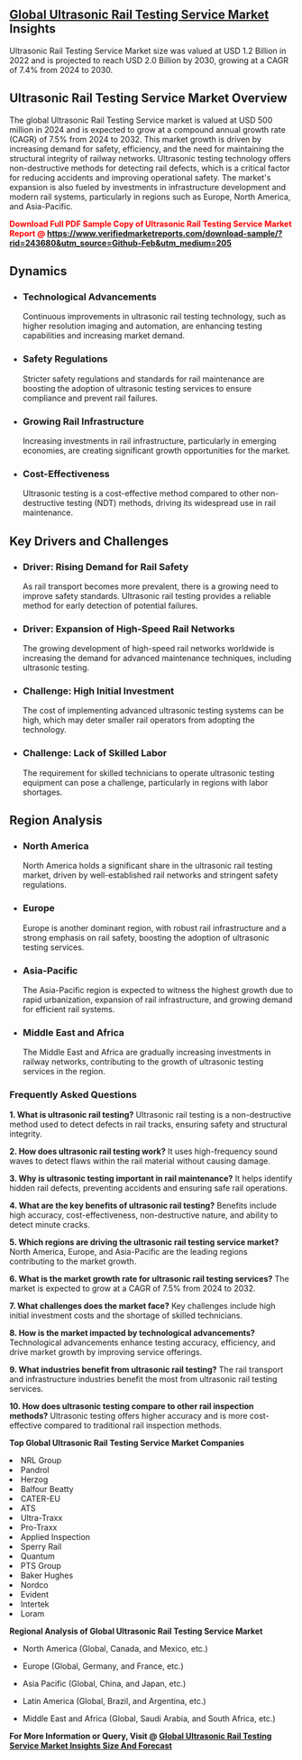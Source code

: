 <h2><a href="https://www.verifiedmarketreports.com/download-sample/?rid=243680&amp;utm_source=Github&amp;utm_medium=205" target="_blank">Global Ultrasonic Rail Testing Service Market</a> Insights</h2><p>Ultrasonic Rail Testing Service Market size was valued at USD 1.2 Billion in 2022 and is projected to reach USD 2.0 Billion by 2030, growing at a CAGR of 7.4% from 2024 to 2030.</p><p> <h2>Ultrasonic Rail Testing Service Market Overview</h2> <p>The global Ultrasonic Rail Testing Service market is valued at USD 500 million in 2024 and is expected to grow at a compound annual growth rate (CAGR) of 7.5% from 2024 to 2032. This market growth is driven by increasing demand for safety, efficiency, and the need for maintaining the structural integrity of railway networks. Ultrasonic testing technology offers non-destructive methods for detecting rail defects, which is a critical factor for reducing accidents and improving operational safety. The market's expansion is also fueled by investments in infrastructure development and modern rail systems, particularly in regions such as Europe, North America, and Asia-Pacific.</p> <p><strong><p><span class=""><span style="color: #ff0000;"><strong>Download Full PDF Sample Copy of Ultrasonic Rail Testing Service Market Report</strong> @ </span><a href="https://www.verifiedmarketreports.com/download-sample/?rid=243680&amp;utm_source=Github-Feb&amp;utm_medium=205" target="_blank">https://www.verifiedmarketreports.com/download-sample/?rid=243680&amp;utm_source=Github-Feb&amp;utm_medium=205</a></span></p></strong></p> <h2>Dynamics</h2> <ul> <li><h3>Technological Advancements</h3> Continuous improvements in ultrasonic rail testing technology, such as higher resolution imaging and automation, are enhancing testing capabilities and increasing market demand.</li> <li><h3>Safety Regulations</h3> Stricter safety regulations and standards for rail maintenance are boosting the adoption of ultrasonic testing services to ensure compliance and prevent rail failures.</li> <li><h3>Growing Rail Infrastructure</h3> Increasing investments in rail infrastructure, particularly in emerging economies, are creating significant growth opportunities for the market.</li> <li><h3>Cost-Effectiveness</h3> Ultrasonic testing is a cost-effective method compared to other non-destructive testing (NDT) methods, driving its widespread use in rail maintenance.</li> </ul> <h2>Key Drivers and Challenges</h2> <ul> <li><h3>Driver: Rising Demand for Rail Safety</h3> As rail transport becomes more prevalent, there is a growing need to improve safety standards. Ultrasonic rail testing provides a reliable method for early detection of potential failures.</li> <li><h3>Driver: Expansion of High-Speed Rail Networks</h3> The growing development of high-speed rail networks worldwide is increasing the demand for advanced maintenance techniques, including ultrasonic testing.</li> <li><h3>Challenge: High Initial Investment</h3> The cost of implementing advanced ultrasonic testing systems can be high, which may deter smaller rail operators from adopting the technology.</li> <li><h3>Challenge: Lack of Skilled Labor</h3> The requirement for skilled technicians to operate ultrasonic testing equipment can pose a challenge, particularly in regions with labor shortages.</li> </ul> <h2>Region Analysis</h2> <ul> <li><h3>North America</h3> North America holds a significant share in the ultrasonic rail testing market, driven by well-established rail networks and stringent safety regulations.</li> <li><h3>Europe</h3> Europe is another dominant region, with robust rail infrastructure and a strong emphasis on rail safety, boosting the adoption of ultrasonic testing services.</li> <li><h3>Asia-Pacific</h3> The Asia-Pacific region is expected to witness the highest growth due to rapid urbanization, expansion of rail infrastructure, and growing demand for efficient rail systems.</li> <li><h3>Middle East and Africa</h3> The Middle East and Africa are gradually increasing investments in railway networks, contributing to the growth of ultrasonic testing services in the region.</li> </ul> <h3>Frequently Asked Questions</h3> <p><strong>1. What is ultrasonic rail testing?</strong> Ultrasonic rail testing is a non-destructive method used to detect defects in rail tracks, ensuring safety and structural integrity.</p> <p><strong>2. How does ultrasonic rail testing work?</strong> It uses high-frequency sound waves to detect flaws within the rail material without causing damage.</p> <p><strong>3. Why is ultrasonic testing important in rail maintenance?</strong> It helps identify hidden rail defects, preventing accidents and ensuring safe rail operations.</p> <p><strong>4. What are the key benefits of ultrasonic rail testing?</strong> Benefits include high accuracy, cost-effectiveness, non-destructive nature, and ability to detect minute cracks.</p> <p><strong>5. Which regions are driving the ultrasonic rail testing service market?</strong> North America, Europe, and Asia-Pacific are the leading regions contributing to the market growth.</p> <p><strong>6. What is the market growth rate for ultrasonic rail testing services?</strong> The market is expected to grow at a CAGR of 7.5% from 2024 to 2032.</p> <p><strong>7. What challenges does the market face?</strong> Key challenges include high initial investment costs and the shortage of skilled technicians.</p> <p><strong>8. How is the market impacted by technological advancements?</strong> Technological advancements enhance testing accuracy, efficiency, and drive market growth by improving service offerings.</p> <p><strong>9. What industries benefit from ultrasonic rail testing?</strong> The rail transport and infrastructure industries benefit the most from ultrasonic rail testing services.</p> <p><strong>10. How does ultrasonic testing compare to other rail inspection methods?</strong> Ultrasonic testing offers higher accuracy and is more cost-effective compared to traditional rail inspection methods.</p> </p><p><strong>Top Global Ultrasonic Rail Testing Service Market Companies</strong></p><div data-test-id=""><p><li>NRL Group</li><li> Pandrol</li><li> Herzog</li><li> Balfour Beatty</li><li> CATER-EU</li><li> ATS</li><li> Ultra-Traxx</li><li> Pro-Traxx</li><li> Applied Inspection</li><li> Sperry Rail</li><li> Quantum</li><li> PTS Group</li><li> Baker Hughes</li><li> Nordco</li><li> Evident</li><li> Intertek</li><li> Loram</li></p><div><strong>Regional Analysis of&nbsp;Global Ultrasonic Rail Testing Service Market</strong></div><ul><li dir="ltr"><p dir="ltr">North America&nbsp;(Global, Canada, and Mexico, etc.)</p></li><li dir="ltr"><p dir="ltr">Europe (Global, Germany, and France, etc.)</p></li><li dir="ltr"><p dir="ltr">Asia Pacific&nbsp;(Global, China, and Japan, etc.)</p></li><li dir="ltr"><p dir="ltr">Latin America&nbsp;(Global, Brazil, and Argentina, etc.)</p></li><li dir="ltr">Middle East and Africa&nbsp;(Global, Saudi Arabia, and South Africa, etc.)</li></ul><p><strong>For More Information or Query, Visit @&nbsp;</strong><strong><a href="https://www.verifiedmarketreports.com/product/ultrasonic-rail-testing-service-market/?utm_source=Github&amp;utm_medium=205" target="_blank">Global Ultrasonic Rail Testing Service Market Insights Size And Forecast</a></strong></p></div>
